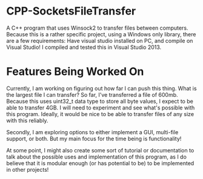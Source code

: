 # CPP-SocketsFileTransfer
A C++ program that uses Winsock2 to transfer files between computers. Because this is a rather specific project, using a Windows only library, there are a few requirements: Have visual studio installed on PC, and compile on Visual Studio! I compiled and tested this in Visual Studio 2013.

# Features Being Worked On
Currently, I am working on figuring out how far I can push this thing. What is the largest file I can transfer? So far, I've transferred a file of 600mb. Because this uses uint32_t data type to store all byte values, I expect to be able to transfer 4GB. I will need to experiment and see what's possible with this program. Ideally, it would be nice to be able to transfer files of any size with this reliably.

Secondly, I am exploring options to either implement a GUI, multi-file support, or both. But my main focus for the time being is functionality!

At some point, I might also create some sort of tutorial or documentation to talk about the possible uses and implementation of this program, as I do believe that it is modular enough (or has potential to be) to be implemented in other projects!
